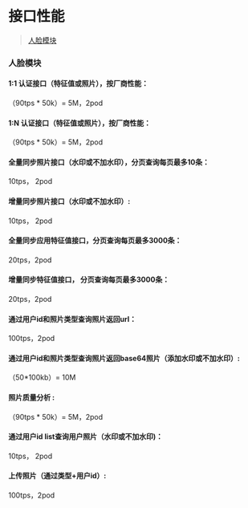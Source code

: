 # 接口性能
>[人脸模块](#1)

### 人脸模块<a id=1></a>

#### 1:1 认证接口（特征值或照片），按厂商性能：

（90tps * 50k）= 5M，2pod

####  1:N 认证接口（特征值或照片），按厂商性能：

（90tps * 50k）= 5M，2pod

####  全量同步照片接口（水印或不加水印），分页查询每页最多10条：

10tps， 2pod

####  增量同步照片接口（水印或不加水印）:

10tps， 2pod

####  全量同步应用特征值接口，分页查询每页最多3000条：

20tps，2pod

####  增量同步特征值接口， 分页查询每页最多3000条：

20tps，2pod

####  通过用户id和照片类型查询照片返回url：

100tps，2pod

####  通过用户id和照片类型查询照片返回base64照片（添加水印或不加水印）:

（50*100kb）= 10M

####  照片质量分析 :

（90tps * 50k）= 5M，2pod

####  通过用户id list查询用户照片（水印或不加水印)：

10tps， 2pod

####  上传照片（通过类型+用户id）:

100tps，2pod